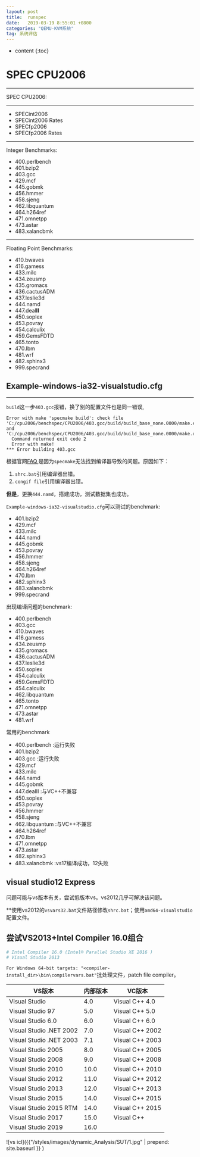 ```yaml
---
layout: post
title:  runspec
date:   2019-03-19 8:55:01 +0800
categories: "QEMU-KVM系统"
tag: 系统评估
---
```

* content
{:toc}


# SPEC CPU2006
---
SPEC CPU2006:

---
* SPECint2006
* SPECint2006 Rates
* SPECfp2006
* SPECfp2006 Rates

---
Integer Benchmarks:
* 400.perlbench
* 401.bzip2
* 403.gcc
* 429.mcf
* 445.gobmk
* 456.hmmer
* 458.sjeng
* 462.libquantum
* 464.h264ref
* 471.omnetpp
* 473.astar
* 483.xalancbmk

---
Floating Point Benchmarks:
* 410.bwaves
* 416.gamess
* 433.milc
* 434.zeusmp
* 435.gromacs
* 436.cactusADM 
* 437.leslie3d
* 444.namd
* 447.deal**II**
* 450.soplex
* 453.povray
* 454.calculix
* 459.GemsFDTD 
* 465.tonto
* 470.lbm
* 481.wrf
* 482.sphinx3 
* 999.specrand

## Example-windows-ia32-visualstudio.cfg
---
`build`这一步`403.gcc`报错，换了别的配置文件也是同一错误,

```shell
Error with make 'specmake build': check file
'C:/cpu2006/benchspec/CPU2006/403.gcc/build/build_base_none.0000/make.err' and 'C:/cpu2006/benchspec/CPU2006/403.gcc/build/build_base_none.0000/make.out'
  Command returned exit code 2
  Error with make!
*** Error building 403.gcc
```
根据官网[FAQ](https://www.spec.org/cpu2006/Docs/faq.html#Build.01),是因为`specmake`无法找到编译器导致的问题。原因如下：
1. `shrc.bat`引用编译器出错。
2. `congif file`引用编译器出错。


**但是**，更换`444.namd`，搭建成功，测试数据集也成功。

`Example-windows-ia32-visualstudio.cfg`可以测试的benchmark:
* 401.bzip2
* 429.mcf
* 433.milc
* 444.namd
* 445.gobmk
* 453.povray
* 456.hmmer
* 458.sjeng
* 464.h264ref
* 470.lbm
* 482.sphinx3
* 483.xalancbmk
* 999.specrand

出现编译问题的benchmark:

* 400.perlbench
* 403.gcc
* 410.bwaves
* 416.gamess
* 434.zeusmp
* 435.gromacs
* 436.cactusADM
* 437.leslie3d
* 450.soplex
* 454.calculix
* 459.GemsFDTD 
* 454.calculix
* 462.libquantum
* 465.tonto
* 471.omnetpp
* 473.astar
* 481.wrf

常用的benchmark
* 400.perlbench :运行失败
* 401.bzip2 
* 403.gcc :运行失败
* 429.mcf 
* 433.milc 
* 444.namd 
* 445.gobmk 
* 447.dealII :与VC++不兼容
* 450.soplex 
* 453.povray 
* 456.hmmer 
* 458.sjeng 
* 462.libquantum :与VC++不兼容
* 464.h264ref 
* 470.lbm 
* 471.omnetpp 
* 473.astar 
* 482.sphinx3 
* 483.xalancbmk :vs17编译成功，12失败

## visual studio12 Express
问题可能与vs版本有关，尝试低版本vs。vs2012几乎可解决该问题。

**使用vs2012的`vsvars32.bat`文件路径修改`shrc.bat`；使用`amd64-visualstudio`配置文件。

## 尝试VS2013+Intel Compiler 16.0组合
```cfg
# Intel Compiler 16.0 (Intel® Parallel Studio XE 2016 )
# Visual Studio 2013
```
`For Windows 64-bit targets: "<compiler-install_dir>\bin\compilervars.bat"`批处理文件，patch file compiler。

| VS版本                  | 内部版本 | VC版本          |
| ----------------------- | -------- | --------------- |
| Visual Studio           | 4.0      | Visual C++ 4.0  |
| Visual Studio 97        | 5.0      | Visual C++ 5.0  |
| Visual Studio 6.0       | 6.0      | Visual C++ 6.0  |
| Visual Studio .NET 2002 | 7.0      | Visual C++ 2002 |
| Visual Studio .NET 2003 | 7.1      | Visual C++ 2003 |
| Visual Studio 2005      | 8.0      | Visual C++ 2005 |
| Visual Studio 2008      | 9.0      | Visual C++ 2008 |
| Visual Studio 2010      | 10.0     | Visual C++ 2010 |
| Visual Studio 2012      | 11.0     | Visual C++ 2012 |
| Visual Studio 2013      | 12.0     | Visual C++ 2013 |
| Visual Studio 2015      | 14.0     | Visual C++ 2015 |
| Visual Studio 2015 RTM  | 14.0     | Visual C++ 2015 |
| Visual Studio 2017      | 15.0     | Visual C++      |
| Visual Studio 2019      | 16.0     |                 |

![vs icl]({{"/styles/images/dynamic_Analysis/SUT/1.jpg" | prepend: site.baseurl }} )

​                            
